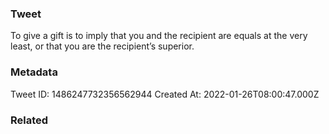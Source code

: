 ### Tweet
To give a gift is to imply that you and the recipient are equals at the very least, or that you are the recipient’s superior.

### Metadata
Tweet ID: 1486247732356562944
Created At: 2022-01-26T08:00:47.000Z

### Related

